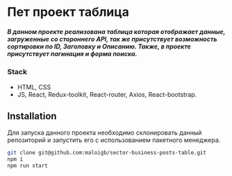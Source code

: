 # Пет проект таблица
##### _В данном проекте реализована таблица которая отображает данные, загруженные со стороннего API, так же присутствует возможность сортировки по ID, Заголовку и Описанию. Также, в проекте присутствует пагинация и форма поиска._


### Stack
- HTML, CSS
- JS, React, Redux-toolkit, React-router,  Axios, React-bootstrap.

## Installation

Для запуска данного проекта необходимо склонировать данный репозиторий и запустить его с использованием пакетного менеджера.

```sh
git clone git@github.com:maloigb/sector-business-posts-table.git
npm i
npm run start
```
